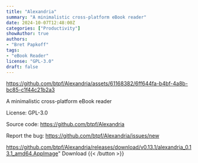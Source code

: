 ```yaml
---
title: "Alexandria"
summary: "A minimalistic cross-platform eBook reader"
date: 2024-10-07T12:48:00Z
categories: ["Productivity"]
showAuthor: true
authors:
- "Bret Papkoff"
tags: 
- "eBook Reader"
license: "GPL-3.0"
draft: false
---
```


https://github.com/btpf/Alexandria/assets/61168382/6ff644fa-b4bf-4a8b-bc85-c1f44c21b2a3

A minimalistic cross-platform eBook reader

License: GPL-3.0

Source code: <https://github.com/btpf/Alexandria>

Report the bug: <https://github.com/btpf/Alexandria/issues/new>  

https://github.com/btpf/Alexandria/releases/download/v0.13.1/alexandria_0.13.1_amd64.AppImage" 
Download
{{< /button >}}